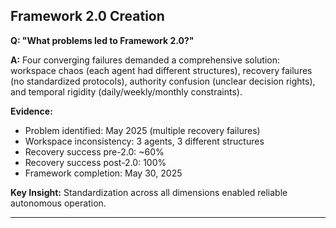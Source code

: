 ## Framework 2.0 Creation

**Q: "What problems led to Framework 2.0?"**

**A:** Four converging failures demanded a comprehensive solution: workspace chaos (each agent had different structures), recovery failures (no standardized protocols), authority confusion (unclear decision rights), and temporal rigidity (daily/weekly/monthly constraints).

**Evidence:**
- Problem identified: May 2025 (multiple recovery failures)
- Workspace inconsistency: 3 agents, 3 different structures
- Recovery success pre-2.0: ~60%
- Recovery success post-2.0: 100%
- Framework completion: May 30, 2025

**Key Insight:** Standardization across all dimensions enabled reliable autonomous operation.

---